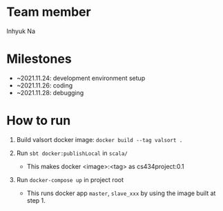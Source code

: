 
# Team member
Inhyuk Na

# Milestones
* ~2021.11.24: development environment setup
* ~2021.11.26: coding
* ~2021.11.28: debugging

# How to run
1. Build valsort docker image: `docker build --tag valsort .`

2. Run `sbt docker:publishLocal` in `scala/`
	- This makes docker \<image>:\<tag> as cs434project:0.1

3. Run `docker-compose up` in project root
	- This runs docker app `master`, `slave_xxx` by using the image built at step 1. 

